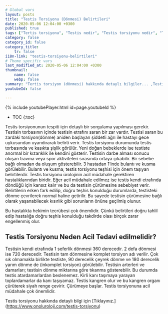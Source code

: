 ```yaml
---
# Global vars
layout: posts
title: "Testis Torsiyonu (Dönmesi) Belirtileri"
date: 2020-05-06 12:04:00 +0300
published: true
tags: ["Tertis torsiyonu", "Testis nedir", "Testis torsiyonu nedir", "Testis torsiyonu testis kanseri", "testis torsiyonu tipi", "Testis torsiyonu erken müdahale", "Testis torsiyonu teşhis", "Testis torsiyonu tedavi", "Testis torsiyonu ameliyat" , "testis dönmesi", "testis torsiyonu ne zaman", "testis torsiyonu neden", "testis torsiyonu acil", "testis torsiyonu belirti", "testis torsiyonu ultrasonografi", "testis torsiyonu tipi" , "testis torsiyonu tedavi", "testis torsiyonu çözüm", "testis dönmesi ameliyatı", "testis dönmesi tedavi"]
category: false
category_id: false
category_title:
    tr: false
i18n-link: "testis-torsiyonu-belirtileri"
# Theme specific vars
last_modified_at: 2020-05-06 12:04:00 +0300
thumbnail:
    name: false
    webp: false
summary: "Tertis torsiyon (dönmesi) hakkında detaylı bilgiler... ,Testis nedir?, Testiste ağrı ve şişliklerin nedenleri? , Testis torsiyonu nedir?, Testis torsiyonu testis kanseriyle birlikte olur mu? , Kaç tip testis torsiyon vardır? , Testis torsiyonunda erken müdahale? , Testis torsiyonu teşhisi ve tedavisi, Testis torsiyonu ameliyatı"
youtubeId: false

---
```

{% include youtubePlayer.html id=page.youtubeId %}

* TOC
{:toc}

Testis torsiyonunun tespiti için detaylı bir sorgulama yapılması gerekir. Testisin torbasının içinde testisin etrafını saran bir zar vardır.  Testisi saran bu zardaki torsiyon(dönme) aniden başlayan şiddetli ağrı ile hastayı gece uykusundan uyandırarak belirti verir. Testis torsiyonu durumunda testis torbasında ve kasıkta şişlik görülür. Yeni doğan bebeklerde ise testiste anormal bir kızarıklık ile kendini gösterir. Testisin darbe alması sonucu oluşan travma veya spor aktiviteleri sırasında ortaya çıkabilir. Bir sebebe bağlı olmadan da oluşum gösterebilir. 3 hastadan 1’inde bulantı ve kusma görülebilir. Bulantı ve kusma; testis torsiyonu teşhisi için önem taşıyan belirtilerdir. Testis torsiyonu ürolojinin acil müdahale gerektiren hastalıklarından biridir. Eğer acil müdahale edilmez ise testis kendi etrafında döndüğü için kansız kalır ve bu da testisin çürümesine sebebiyet verir. Belirtilerin erken fark edilip, doğru teşhis konulduğu durumlarda, testisteki dönme çevrilerek normal haline getirilir. Bu sayede testisin çürümesine bağlı olarak yaşanabilecek kısırlık gibi sorunların önüne geçilmiş olunur.

Bu hastalıkta hekimin tecrübesi çok önemlidir. Çünkü belirtileri doğru tahlil edip hastalığa doğru teşhis konulduğu takdirde olası birçok zarar engellenmiş olur.

## Testis Torsiyonu Neden Acil Tedavi edilmelidir?

Testisin kendi etrafında 1 seferlik dönmesi 360 derecedir. 2 defa dönmesi ise 720 derecedir. Testisin tam dönmesine komplet torsiyon adı verilir. Çok sık olmamakla birlikte testiste, 90 derecelik çeyrek dönme ve 180 derecelik yarım dönme de (inkomplet torsiyon) görülebilir. Testisin arterleri ve damarları; testisin dönme miktarına göre tıkanma gösterebilir. Bu durumda testis atardamarlardan beslenemez. Kirli kanı taşımaya yarayan toplardamarlar da kanı taşıyamaz. Testis kangren olur ve bu kangren organı çürüterek siyah renge çevirir. Çürümeye başlar. Testis torsiyonuna acil müdahale çok önemlidir.


Testis torsiyonu hakkında detaylı bilgi için [Tıklayınız.] (https://www.onoluroloji.com/testis-torsiyonu)
